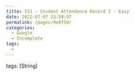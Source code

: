 ```yaml
---
title: 551 - Student Attendance Record I - Easy
date: 2022-07-07 23:58:57
permalink: /pages/9e6f50/
categories:
  - Google
  - Incomplete
tags:
  - 
---
```

tags: [String]